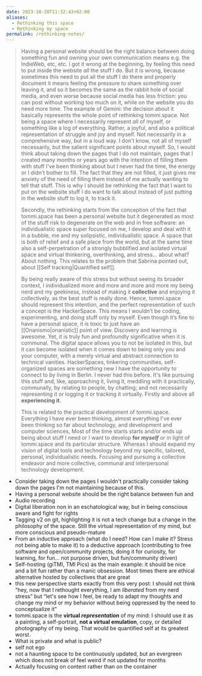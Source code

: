```yaml
---
date: 2023-10-28T11:32:43+02:00
aliases:
  - Rethinking this space
  - Rethinking my space
permalink: /rethinking-notes/
---
```


> Having a personal website should be the right balance between doing something fun and owning your own communication means e.g. the IndieWeb, etc, etc. I got it wrong at the beginning, by feeling this need to put inside the website *all* the stuff I do. But it is wrong, because sometimes this need to put all the stuff I do there and properly document it means feeling the pressure to share something over leaving it, and so it becomes the same as the rabbit hole of social media, and even worse because social media has less friction: you can post without working too much on it, while on the website you do need more time. The example of Gemini: the decision about it basically represents the whole point of rethinking tommi.space. Not being a space where I necessarily represent *all* of myself, or something like a log of everything. Rather, a joyful, and also a political representation of struggle and joy and myself. Not necessarily in a comprehensive way, but in a loud way. I don’t know, not all of myself necessarily, but the salient significant points about myself. So, I would think about taking down the pages that I do not maintain, pages that I created many months or years ago with the intention of filling them with stuff I've been thinking about but I never had the time, the energy or I didn't bother to fill. The fact that they are not filled, it just gives me anxiety of the need of filling them instead of me actually wanting to tell that stuff. This is why I should be rethinking the fact that I want to put on the website stuff I do want to talk about instead of just putting in the website stuff to log it, to track it.
> 
> Secondly, the rethinking starts from the conception of the fact that tommi.space has been a personal website but it degenerated as most of the stuff risk to degenerate on the web and in free software: an individualistic space super focused on me, I develop and deal with it in a bubble, me and my solipsistic, individualistic space. A space that is both of relief and a safe place from the world, but at the same time also a self-perpetration of a strongly bubblified and isolated virtual space and virtual thinkering, overthinking, and stress… about what? About nothing. This relates to the problem that Sabrina pointed out, about [[Self tracking|Quantified self]].
> 
> By being really aware of this stress but without seeing its broader context, I individualized more and more and more and more my being nerd and my geekiness, instead of making it **collective** and enjoying it collectively, as the best stuff is really done. Hence, tommi.space should represent this intention, and the perfect representation of such a concept is the HackerSpace. This means I wouldn’t be coding, experimenting, and doing stuff only by myself. Even though it’s fine to have a personal space, it is toxic to just have an [[Onanismo|onanistic]] point of view. Discovery and learning is awesome. Yet, it is truly fun and profoundly significative when it is communal. The digital space allows you to not be isolated in this, but it can become isolated when it comes down to being only you and your computer, with a merely virtual and abstract connection to technical vanities. HackerSpaces, tinkering communities, self-organized spaces are something new I have the opportunity to connect to by living in Berlin. I never had this before. It's like pursuing this stuff and, like, approaching it, living it, meddling with it practically, communally, by relating to people, by chatting; and not necessarily representing it or logging it or tracking it virtually. Firstly and above all **experiencing it**.
> 
> This is related to the practical development of tommi.space. Everything I have ever been thinking, almost everything I've ever been thinking so far about technology, and development and computer sciences, Most of the time starts starts and/or ends up being about stuff I need or I want to develop **for *myself*** or in light of tommi.space and its particular structure. Whereas I should expand my vision of digital tools and technology beyond my specific, tailored, personal, individualistic needs. Focusing and pursuing a collective endeavor and more collective, communal and interpersonal technology development.

- Consider taking down the pages I wouldn't practically consider taking down the pages I'm not maintaining because of this.
- Having a personal website should be the right balance between fun and
- Audio recording
- Digital liberation non in an eschatological way, but in being conscious aware and fight for rights
- Tagging v2 on git, highlighting it is not a tech change but a change in the philosophy of the space. Still the virtual representation of my mind, but more conscious and pseudo-mature
- From an inductive approach (what do I need? How can I make it? Stress not being able to make it) to a deductive approach (contributing to free software and open/community projects, doing it for curiosity, for learning, for fun… not purpose driven, but fun/community driven)
- Self-hosting (giTMI, TMI Pics) as the main example: it should be nice and a bit fun rather than a manic obsession. Most times there are ethical alternative hosted by collectives that are great
- this new perspective starts exactly from this very post: I should not think “hey, now that I rethought everything, I am *liberated* from my nerd stress” but “let's see how I feel, be ready to adapt my thoughts and change my mind or my behavior without being oppressed by the need to conceptualize it”
- tommi.space is the **virtual *representation*** of my mind: I should use it as a painting, a self-portrait, **not a virtual emulation**, copy, or detailed photography of my being. That would be quantified self at its greatest worst.
- What is private and what is public?
- self not ego
- not a haunting space to be continuously updated, but an evergreen which does not break of feel weird if not updated for months
- Actually focusing on content rather than on the container

